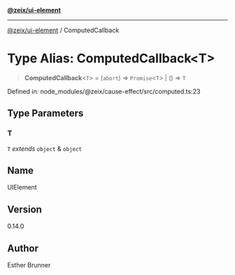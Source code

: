 [**@zeix/ui-element**](../README.md)

***

[@zeix/ui-element](../globals.md) / ComputedCallback

# Type Alias: ComputedCallback\<T\>

> **ComputedCallback**\<`T`\> = (`abort`) => `Promise`\<`T`\> \| () => `T`

Defined in: node\_modules/@zeix/cause-effect/src/computed.ts:23

## Type Parameters

### T

`T` *extends* `object` & `object`

## Name

UIElement

## Version

0.14.0

## Author

Esther Brunner
